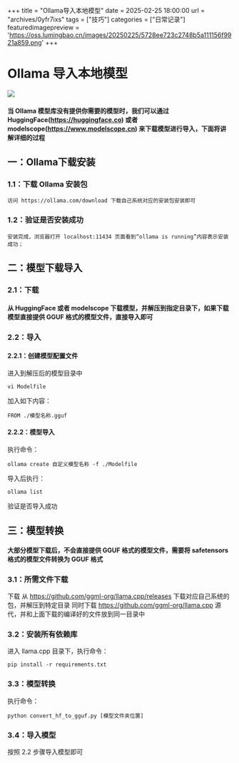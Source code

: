 +++
title = "Ollama导入本地模型"
date = 2025-02-25 18:00:00
url = "archives/0yfr7ixs"
tags = ["技巧"]
categories = ["日常记录"]
featuredimagepreview = 'https://oss.lumingbao.cn/images/20250225/5728ee723c2748b5a111156f9921a859.png'
+++

# Ollama 导入本地模型

![](https://oss.lumingbao.cn/images/20250225/5728ee723c2748b5a111156f9921a859.png?imageView2/0/interlace/1/q/50|imageslim)


#### 当 Ollama 模型库没有提供你需要的模型时，我们可以通过 HuggingFace(https://huggingface.co) 或者 modelscope(https://www.modelscope.cn) 来下载模型进行导入，下面将讲解详细的过程

## 一：Ollama下载安装

### 1.1：下载 Ollama 安装包

```shell
访问 https://ollama.com/download 下载自己系统对应的安装包安装即可
```
### 1.2：验证是否安装成功

````shell
安装完成，浏览器打开 localhost:11434 页面看到“ollama is running”内容表示安装成功；
````

## 二：模型下载导入
### 2.1：下载
#### 从 HuggingFace 或者 modelscope 下载模型，并解压到指定目录下，如果下载模型直接提供 GGUF 格式的模型文件，直接导入即可

### 2.2：导入
#### 2.2.1：创建模型配置文件
进入到解压后的模型目录中
````shell
vi Modelfile
````
加入如下内容：
````shell
FROM ./模型名称.gguf
````
#### 2.2.2：模型导入
执行命令：
````shell
ollama create 自定义模型名称 -f ./Modelfile
````

导入后执行：
````shell
ollama list
````
验证是否导入成功

## 三：模型转换

#### 大部分模型下载后，不会直接提供 GGUF 格式的模型文件，需要将 safetensors 格式的模型文件转换为 GGUF 格式

### 3.1：所需文件下载

下载 从 https://github.com/ggml-org/llama.cpp/releases 下载对应自己系统的包，并解压到特定目录
同时下载 https://github.com/ggml-org/llama.cpp 源代，并和上面下载的编译好的文件放到同一目录中

### 3.2：安装所有依赖库
进入 llama.cpp 目录下，执行命令：
````shell
pip install -r requirements.txt
````

### 3.3：模型转换
执行命令：
````shell
python convert_hf_to_gguf.py [模型文件夹位置]
````

### 3.4：导入模型
按照 2.2 步骤导入模型即可
